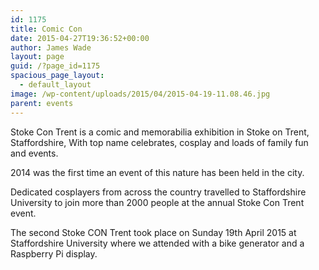 ```yaml
---
id: 1175
title: Comic Con
date: 2015-04-27T19:36:52+00:00
author: James Wade
layout: page
guid: /?page_id=1175
spacious_page_layout:
  - default_layout
image: /wp-content/uploads/2015/04/2015-04-19-11.08.46.jpg
parent: events
---
```

Stoke Con Trent is a comic and memorabilia exhibition in Stoke on Trent, Staffordshire, With top name celebrates, cosplay and loads of family fun and events.

2014 was the first time an event of this nature has been held in the city.

Dedicated cosplayers from across the country travelled to Staffordshire University to join more than 2000 people at the annual Stoke Con Trent event.

The second Stoke CON Trent took place on Sunday 19th April 2015 at Staffordshire University where we attended with a bike generator and a Raspberry Pi display.